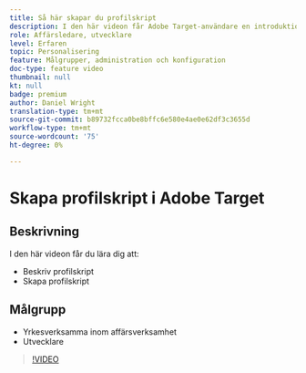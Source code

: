 ```yaml
---
title: Så här skapar du profilskript
description: I den här videon får Adobe Target-användare en introduktion till profilskript. Titta på den här videon om du har erfarenhet av Adobe Target och vill lära dig grunderna i hur du använder profilskript för att utföra mer specialiserad målgruppsanpassning eller skapa målgrupper.
role: Affärsledare, utvecklare
level: Erfaren
topic: Personalisering
feature: Målgrupper, administration och konfiguration
doc-type: feature video
thumbnail: null
kt: null
badge: premium
author: Daniel Wright
translation-type: tm+mt
source-git-commit: b89732fcca0be8bffc6e580e4ae0e62df3c3655d
workflow-type: tm+mt
source-wordcount: '75'
ht-degree: 0%

---
```



# Skapa profilskript i Adobe Target

## Beskrivning

I den här videon får du lära dig att:

* Beskriv profilskript
* Skapa profilskript

## Målgrupp

* Yrkesverksamma inom affärsverksamhet
* Utvecklare

>[!VIDEO](https://video.tv.adobe.com/v/17394/?quality=12)